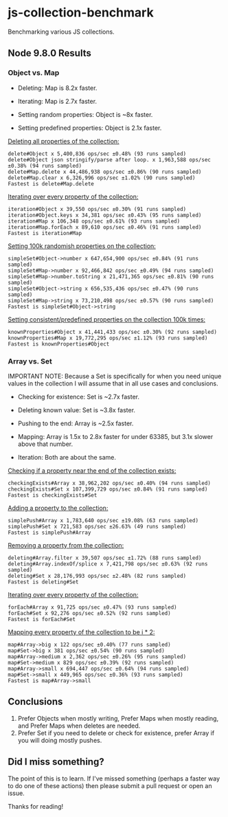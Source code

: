 # js-collection-benchmark
Benchmarking various JS collections.

## Node 9.8.0 Results

### Object vs. Map

* Deleting: Map is 8.2x faster.
* Iterating: Map is 2.7x faster.

* Setting random properties: Object is ~8x faster.
* Setting predefined properties: Object is 2.1x faster.

[Deleting all properties of the collection:](./object/delete.js)
```shell
delete#Object x 5,400,836 ops/sec ±0.48% (93 runs sampled)
delete#Object json stringify/parse after loop. x 1,963,588 ops/sec ±0.38% (94 runs sampled)
delete#Map.delete x 44,486,938 ops/sec ±0.86% (90 runs sampled)
delete#Map.clear x 6,326,996 ops/sec ±1.02% (90 runs sampled)
Fastest is delete#Map.delete
```

[Iterating over every property of the collection:](./object/iteration.js)
```shell
iteration#Object x 39,550 ops/sec ±0.30% (91 runs sampled)
iteration#Object.keys x 34,381 ops/sec ±0.43% (95 runs sampled)
iteration#Map x 106,348 ops/sec ±0.61% (93 runs sampled)
iteration#Map.forEach x 89,610 ops/sec ±0.46% (91 runs sampled)
Fastest is iteration#Map
```

[Setting 100k randomish properties on the collection:](./object/simple-set.js)
```shell
simpleSet#Object->number x 647,654,900 ops/sec ±0.84% (91 runs sampled)
simpleSet#Map->number x 92,466,842 ops/sec ±0.49% (94 runs sampled)
simpleSet#Map->number.toString x 21,471,365 ops/sec ±0.81% (90 runs sampled)
simpleSet#Object->string x 656,535,436 ops/sec ±0.47% (90 runs sampled)
simpleSet#Map->string x 73,210,498 ops/sec ±0.57% (90 runs sampled)
Fastest is simpleSet#Object->string
```

[Setting consistent/predefined properties on the collection 100k times:](./object/known-properties.js)
```shell
knownProperties#Object x 41,441,433 ops/sec ±0.30% (92 runs sampled)
knownProperties#Map x 19,772,295 ops/sec ±1.12% (93 runs sampled)
Fastest is knownProperties#Object
```

### Array vs. Set

IMPORTANT NOTE: Because a Set is specifically for when you need unique values in the collection I will assume that in all use cases and conclusions.

* Checking for existence: Set is ~2.7x faster.
* Deleting known value: Set is ~3.8x faster.

* Pushing to the end: Array is ~2.5x faster.

* Mapping: Array is 1.5x to 2.8x faster for under 63385, but 3.1x slower above that number.

* Iteration: Both are about the same.

[Checking if a property near the end of the collection exists:](./array/checking-exists.js)
```shell
checkingExists#Array x 38,962,202 ops/sec ±0.40% (94 runs sampled)
checkingExists#Set x 107,399,729 ops/sec ±0.84% (91 runs sampled)
Fastest is checkingExists#Set
```

[Adding a property to the collection:](./array/simple-push.js)
```shell
simplePush#Array x 1,783,640 ops/sec ±19.08% (63 runs sampled)
simplePush#Set x 721,583 ops/sec ±26.63% (49 runs sampled)
Fastest is simplePush#Array
```

[Removing a property from the collection:](./array/deleting.js)
```shell
deleting#Array.filter x 39,507 ops/sec ±1.72% (88 runs sampled)
deleting#Array.indexOf/splice x 7,421,798 ops/sec ±0.63% (92 runs sampled)
deleting#Set x 28,176,993 ops/sec ±2.48% (82 runs sampled)
Fastest is deleting#Set
```

[Iterating over every property of the collection:](./array/forEach.js)
```shell
forEach#Array x 91,725 ops/sec ±0.47% (93 runs sampled)
forEach#Set x 92,276 ops/sec ±0.52% (92 runs sampled)
Fastest is forEach#Set
```

[Mapping every property of the collection to be i * 2:](./array/mapping.js)
```shell
map#Array->big x 122 ops/sec ±0.40% (77 runs sampled)
map#Set->big x 381 ops/sec ±0.54% (90 runs sampled)
map#Array->medium x 2,362 ops/sec ±0.26% (95 runs sampled)
map#Set->medium x 829 ops/sec ±0.39% (92 runs sampled)
map#Array->small x 694,447 ops/sec ±0.64% (94 runs sampled)
map#Set->small x 449,965 ops/sec ±0.36% (93 runs sampled)
Fastest is map#Array->small
```

## Conclusions

1. Prefer Objects when mostly writing, Prefer Maps when mostly reading, and Prefer Maps when deletes are needed.
2. Prefer Set if you need to delete or check for existence, prefer Array if you will doing mostly pushes.

## Did I miss something?

The point of this is to learn. If I've missed something (perhaps a faster way to do one of these actions) then please submit a pull request or open an issue.

Thanks for reading!
